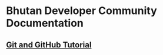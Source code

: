 # Bhutan Developer Community Documentation

## <a href="https://github.com/btdevcommunity/documentation/blob/main/git-github-tutorial.md">Git and GitHub Tutorial </a>


